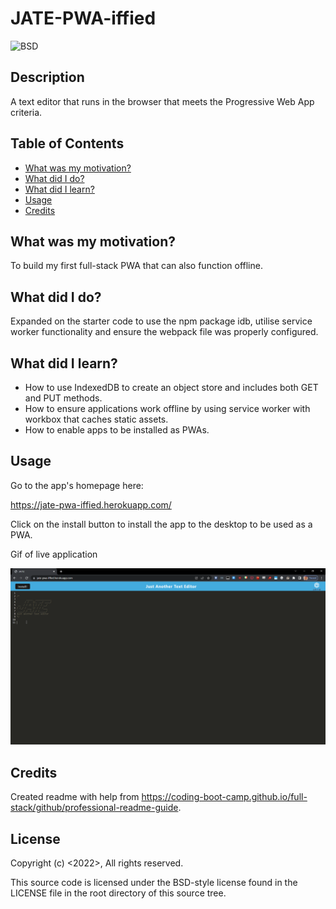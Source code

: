 # JATE-PWA-iffied

![BSD](https://img.shields.io/badge/license-BSD3-green)

## Description
A text editor that runs in the browser that meets the Progressive Web App criteria.

## Table of Contents
- [What was my motivation?](#what-was-my-motivation)
- [What did I do?](#what-did-i-do)
- [What did I learn?](#what-did-i-learn)
- [Usage](#usage)
- [Credits](#credits)

## What was my motivation?
To build my first full-stack PWA that can also function offline.

## What did I do?
Expanded on the starter code to use the npm package idb, utilise service worker functionality and ensure the webpack file was properly configured. 

## What did I learn?
- How to use IndexedDB to create an object store and includes both GET and PUT methods.
- How to ensure applications work offline by using service worker with workbox that caches static assets.
- How to enable apps to be installed as PWAs. 

## Usage
Go to the app's homepage here:

https://jate-pwa-iffied.herokuapp.com/

Click on the install button to install the app to the desktop to be used as a PWA.

Gif of live application 

![me](https://github.com/nxtera/JATE-PWA-iffied/blob/main/public/assets/images/JATE-PWA-iffied-Demo.gif)


## Credits
Created readme with help from https://coding-boot-camp.github.io/full-stack/github/professional-readme-guide.

## License
Copyright (c) <2022>, <Ashleigh>
All rights reserved.

This source code is licensed under the BSD-style license found in the
LICENSE file in the root directory of this source tree. 
